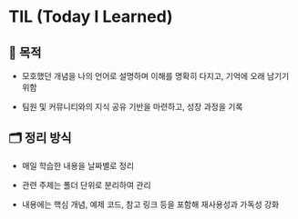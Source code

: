 # TIL (Today I Learned)

## 📌 목적
- 모호했던 개념을 나의 언어로 설명하며 이해를 명확히 다지고, 기억에 오래 남기기 위함

- 팀원 및 커뮤니티와의 지식 공유 기반을 마련하고, 성장 과정을 기록

## 🗂️ 정리 방식
- 매일 학습한 내용을 날짜별로 정리

- 관련 주제는 폴더 단위로 분리하여 관리

- 내용에는 핵심 개념, 예제 코드, 참고 링크 등을 포함해 재사용성과 가독성 강화
